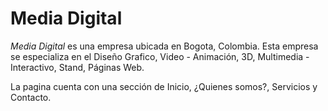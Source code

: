 # Media Digital

*Media Digital* es una empresa ubicada en Bogota, Colombia. Esta empresa se especializa en el Diseño Grafico, Video - Animación, 3D, Multimedia - Interactivo, Stand, Páginas Web.

La pagina cuenta con una sección de Inicio, ¿Quienes somos?, Servicios y Contacto.
